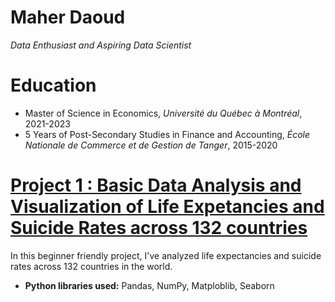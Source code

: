 
# Maher Daoud
*Data Enthusiast and Aspiring Data Scientist*

# Education
* Master of Science in Economics, *Université du Québec à Montréal*, 2021-2023
* 5 Years of Post-Secondary Studies in Finance and Accounting, *École Nationale de Commerce et de Gestion de Tanger*, 2015-2020

# [Project 1 : Basic Data Analysis and Visualization of Life Expetancies and Suicide Rates across 132 countries](https://jovian.ai/maherdaoud/myfirstproject)

In this beginner friendly project, I've analyzed life expectancies and suicide rates across 132 countries in the world. 
* **Python libraries used:** Pandas, NumPy, Matploblib, Seaborn
